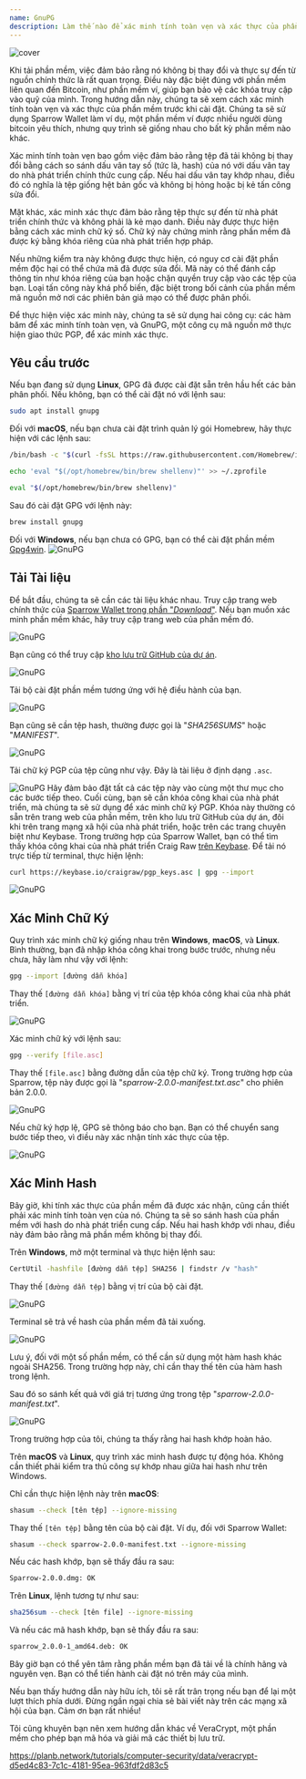 ```yaml
---
name: GnuPG
description: Làm thế nào để xác minh tính toàn vẹn và xác thực của phần mềm?
---
```

![cover](assets/cover.webp)

Khi tải phần mềm, việc đảm bảo rằng nó không bị thay đổi và thực sự đến từ nguồn chính thức là rất quan trọng. Điều này đặc biệt đúng với phần mềm liên quan đến Bitcoin, như phần mềm ví, giúp bạn bảo vệ các khóa truy cập vào quỹ của mình. Trong hướng dẫn này, chúng ta sẽ xem cách xác minh tính toàn vẹn và xác thực của phần mềm trước khi cài đặt. Chúng ta sẽ sử dụng Sparrow Wallet làm ví dụ, một phần mềm ví được nhiều người dùng bitcoin yêu thích, nhưng quy trình sẽ giống nhau cho bất kỳ phần mềm nào khác.

Xác minh tính toàn vẹn bao gồm việc đảm bảo rằng tệp đã tải không bị thay đổi bằng cách so sánh dấu vân tay số (tức là, hash) của nó với dấu vân tay do nhà phát triển chính thức cung cấp. Nếu hai dấu vân tay khớp nhau, điều đó có nghĩa là tệp giống hệt bản gốc và không bị hỏng hoặc bị kẻ tấn công sửa đổi.

Mặt khác, xác minh xác thực đảm bảo rằng tệp thực sự đến từ nhà phát triển chính thức và không phải là kẻ mạo danh. Điều này được thực hiện bằng cách xác minh chữ ký số. Chữ ký này chứng minh rằng phần mềm đã được ký bằng khóa riêng của nhà phát triển hợp pháp.

Nếu những kiểm tra này không được thực hiện, có nguy cơ cài đặt phần mềm độc hại có thể chứa mã đã được sửa đổi. Mã này có thể đánh cắp thông tin như khóa riêng của bạn hoặc chặn quyền truy cập vào các tệp của bạn. Loại tấn công này khá phổ biến, đặc biệt trong bối cảnh của phần mềm mã nguồn mở nơi các phiên bản giả mạo có thể được phân phối.

Để thực hiện việc xác minh này, chúng ta sẽ sử dụng hai công cụ: các hàm băm để xác minh tính toàn vẹn, và GnuPG, một công cụ mã nguồn mở thực hiện giao thức PGP, để xác minh xác thực.

## Yêu cầu trước

Nếu bạn đang sử dụng **Linux**, GPG đã được cài đặt sẵn trên hầu hết các bản phân phối. Nếu không, bạn có thể cài đặt nó với lệnh sau:

```bash
sudo apt install gnupg
```

Đối với **macOS**, nếu bạn chưa cài đặt trình quản lý gói Homebrew, hãy thực hiện với các lệnh sau:

```bash
/bin/bash -c "$(curl -fsSL https://raw.githubusercontent.com/Homebrew/install/HEAD/install.sh)"
```

```bash
echo 'eval "$(/opt/homebrew/bin/brew shellenv)"' >> ~/.zprofile
```

```bash
eval "$(/opt/homebrew/bin/brew shellenv)"
```

Sau đó cài đặt GPG với lệnh này:

```bash
brew install gnupg
```
Đối với **Windows**, nếu bạn chưa có GPG, bạn có thể cài đặt phần mềm [Gpg4win](https://www.gpg4win.org/).
![GnuPG](assets/notext/01.webp)

## Tải Tài liệu

Để bắt đầu, chúng ta sẽ cần các tài liệu khác nhau. Truy cập trang web chính thức của [Sparrow Wallet trong phần "*Download*"](https://sparrowwallet.com/download/). Nếu bạn muốn xác minh phần mềm khác, hãy truy cập trang web của phần mềm đó.

![GnuPG](assets/notext/02.webp)

Bạn cũng có thể truy cập [kho lưu trữ GitHub của dự án](https://github.com/sparrowwallet/sparrow/releases).

![GnuPG](assets/notext/03.webp)

Tải bộ cài đặt phần mềm tương ứng với hệ điều hành của bạn.

![GnuPG](assets/notext/04.webp)

Bạn cũng sẽ cần tệp hash, thường được gọi là "*SHA256SUMS*" hoặc "*MANIFEST*".

![GnuPG](assets/notext/05.webp)

Tải chữ ký PGP của tệp cũng như vậy. Đây là tài liệu ở định dạng `.asc`.

![GnuPG](assets/notext/06.webp)
Hãy đảm bảo đặt tất cả các tệp này vào cùng một thư mục cho các bước tiếp theo.
Cuối cùng, bạn sẽ cần khóa công khai của nhà phát triển, mà chúng ta sẽ sử dụng để xác minh chữ ký PGP. Khóa này thường có sẵn trên trang web của phần mềm, trên kho lưu trữ GitHub của dự án, đôi khi trên trang mạng xã hội của nhà phát triển, hoặc trên các trang chuyên biệt như Keybase. Trong trường hợp của Sparrow Wallet, bạn có thể tìm thấy khóa công khai của nhà phát triển Craig Raw [trên Keybase](https://keybase.io/craigraw). Để tải nó trực tiếp từ terminal, thực hiện lệnh:

```bash
curl https://keybase.io/craigraw/pgp_keys.asc | gpg --import
```

![GnuPG](assets/notext/07.webp)

## Xác Minh Chữ Ký

Quy trình xác minh chữ ký giống nhau trên **Windows**, **macOS**, và **Linux**. Bình thường, bạn đã nhập khóa công khai trong bước trước, nhưng nếu chưa, hãy làm như vậy với lệnh:

```bash
gpg --import [đường dẫn khóa]
```

Thay thế `[đường dẫn khóa]` bằng vị trí của tệp khóa công khai của nhà phát triển.

![GnuPG](assets/notext/08.webp)

Xác minh chữ ký với lệnh sau:

```bash
gpg --verify [file.asc]
```

Thay thế `[file.asc]` bằng đường dẫn của tệp chữ ký. Trong trường hợp của Sparrow, tệp này được gọi là "*sparrow-2.0.0-manifest.txt.asc*" cho phiên bản 2.0.0.

![GnuPG](assets/notext/09.webp)

Nếu chữ ký hợp lệ, GPG sẽ thông báo cho bạn. Bạn có thể chuyển sang bước tiếp theo, vì điều này xác nhận tính xác thực của tệp.

![GnuPG](assets/notext/10.webp)

## Xác Minh Hash
Bây giờ, khi tính xác thực của phần mềm đã được xác nhận, cũng cần thiết phải xác minh tính toàn vẹn của nó. Chúng ta sẽ so sánh hash của phần mềm với hash do nhà phát triển cung cấp. Nếu hai hash khớp với nhau, điều này đảm bảo rằng mã phần mềm không bị thay đổi.

Trên **Windows**, mở một terminal và thực hiện lệnh sau:

```bash
CertUtil -hashfile [đường dẫn tệp] SHA256 | findstr /v "hash"
```

Thay thế `[đường dẫn tệp]` bằng vị trí của bộ cài đặt.

![GnuPG](assets/notext/11.webp)

Terminal sẽ trả về hash của phần mềm đã tải xuống.

![GnuPG](assets/notext/12.webp)

Lưu ý, đối với một số phần mềm, có thể cần sử dụng một hàm hash khác ngoài SHA256. Trong trường hợp này, chỉ cần thay thế tên của hàm hash trong lệnh.

Sau đó so sánh kết quả với giá trị tương ứng trong tệp "*sparrow-2.0.0-manifest.txt*".

![GnuPG](assets/notext/13.webp)

Trong trường hợp của tôi, chúng ta thấy rằng hai hash khớp hoàn hảo.

Trên **macOS** và **Linux**, quy trình xác minh hash được tự động hóa. Không cần thiết phải kiểm tra thủ công sự khớp nhau giữa hai hash như trên Windows.

Chỉ cần thực hiện lệnh này trên **macOS**:

```bash
shasum --check [tên tệp] --ignore-missing
```

Thay thế `[tên tệp]` bằng tên của bộ cài đặt. Ví dụ, đối với Sparrow Wallet:

```bash
shasum --check sparrow-2.0.0-manifest.txt --ignore-missing
```

Nếu các hash khớp, bạn sẽ thấy đầu ra sau:

```bash
Sparrow-2.0.0.dmg: OK
```
Trên **Linux**, lệnh tương tự như sau:
```bash
sha256sum --check [tên file] --ignore-missing
```

Và nếu các mã hash khớp, bạn sẽ thấy đầu ra sau:

```bash
sparrow_2.0.0-1_amd64.deb: OK
```

Bây giờ bạn có thể yên tâm rằng phần mềm bạn đã tải về là chính hãng và nguyên vẹn. Bạn có thể tiến hành cài đặt nó trên máy của mình.

Nếu bạn thấy hướng dẫn này hữu ích, tôi sẽ rất trân trọng nếu bạn để lại một lượt thích phía dưới. Đừng ngần ngại chia sẻ bài viết này trên các mạng xã hội của bạn. Cảm ơn bạn rất nhiều!

Tôi cũng khuyên bạn nên xem hướng dẫn khác về VeraCrypt, một phần mềm cho phép bạn mã hóa và giải mã các thiết bị lưu trữ.

https://planb.network/tutorials/computer-security/data/veracrypt-d5ed4c83-7c1c-4181-95ea-963fdf2d83c5
